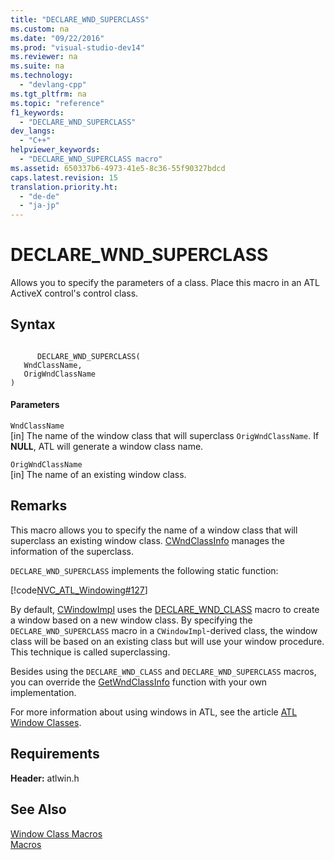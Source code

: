 ```yaml
---
title: "DECLARE_WND_SUPERCLASS"
ms.custom: na
ms.date: "09/22/2016"
ms.prod: "visual-studio-dev14"
ms.reviewer: na
ms.suite: na
ms.technology: 
  - "devlang-cpp"
ms.tgt_pltfrm: na
ms.topic: "reference"
f1_keywords: 
  - "DECLARE_WND_SUPERCLASS"
dev_langs: 
  - "C++"
helpviewer_keywords: 
  - "DECLARE_WND_SUPERCLASS macro"
ms.assetid: 650337b6-4973-41e5-8c36-55f90327bdcd
caps.latest.revision: 15
translation.priority.ht: 
  - "de-de"
  - "ja-jp"
---
```

# DECLARE_WND_SUPERCLASS
Allows you to specify the parameters of a class. Place this macro in an ATL ActiveX control's control class.  
  
## Syntax  
  
```  
  
      DECLARE_WND_SUPERCLASS(   
   WndClassName,   
   OrigWndClassName    
)  
```  
  
#### Parameters  
 `WndClassName`  
 [in] The name of the window class that will superclass `OrigWndClassName`. If **NULL**, ATL will generate a window class name.  
  
 `OrigWndClassName`  
 [in] The name of an existing window class.  
  
## Remarks  
 This macro allows you to specify the name of a window class that will superclass an existing window class. [CWndClassInfo](../VS_csharp/cwndclassinfo-class.md) manages the information of the superclass.  
  
 `DECLARE_WND_SUPERCLASS` implements the following static function:  
  
 [!code[NVC_ATL_Windowing#127](../VS_csharp/codesnippet/CPP/declare_wnd_superclass_1.cpp)]  
  
 By default, [CWindowImpl](../VS_csharp/cwindowimpl-class.md) uses the [DECLARE_WND_CLASS](../VS_csharp/declare_wnd_class.md) macro to create a window based on a new window class. By specifying the `DECLARE_WND_SUPERCLASS` macro in a `CWindowImpl`-derived class, the window class will be based on an existing class but will use your window procedure. This technique is called superclassing.  
  
 Besides using the `DECLARE_WND_CLASS` and `DECLARE_WND_SUPERCLASS` macros, you can override the [GetWndClassInfo](../Topic/CWindowImpl::GetWndClassInfo.md) function with your own implementation.  
  
 For more information about using windows in ATL, see the article [ATL Window Classes](../VS_csharp/atl-window-classes.md).  
  
## Requirements  
 **Header:** atlwin.h  
  
## See Also  
 [Window Class Macros](../VS_csharp/window-class-macros.md)   
 [Macros](../VS_csharp/atl-macros.md)